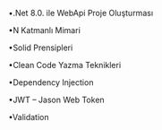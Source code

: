




•.Net 8.0. ile WebApi Proje Oluşturması

•N Katmanlı Mimari

•Solid Prensipleri

•Clean Code Yazma Teknikleri

•Dependency Injection

•JWT – Jason Web Token

•Validation


